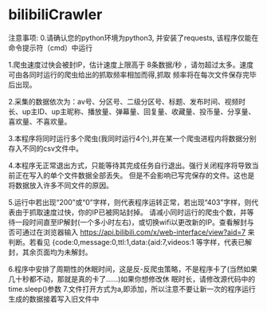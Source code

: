 # bilibiliCrawler
注意事项:
0.请确认您的python环境为python3, 并安装了requests, 该程序仅能在命令提示符（cmd）中运行

1.爬虫速度过快会被封IP，估计速度上限高于 8条数据/秒 ，请勿超过太多。速度可由各同时运行的爬虫给出的抓取频率相加而得,抓取 频率将在每次文件保存完毕后出现。

2.采集的数据依次为：av号、分区号、二级分区号、标题、发布时间、视频时长、up主ID、up主昵称、播放量、弹幕量、回复量、收藏量、投币量、分享量、喜欢量、不喜欢量。

3.本程序将同时运行多个爬虫(我同时运行4个),并在某一个爬虫进程内将数据分别存入不同的csv文件中。

4.本程序无正常退出方式，只能等待其完成任务自行退出。强行关闭程序将导致当前正在写入的单个文件数据全部丢失。
但是不会影响已写完保存的文件。这也是将数据放入许多不同文件的原因。

5.运行中若出现“200”或“0”字样，则代表程序运转正常，若出现“403”字样，则代表由于抓取速度过快，你的IP已被网站封掉。
请减小同时运行的爬虫个数，并等待一段时间直至IP解封(一个多小时左右)，或切换wifi以更改新的IP。查看解封与否可通过在浏览器输入   https://api.bilibili.com/x/web-interface/view?aid=7  来判断。若看见   {code:0,message:0,ttl:1,data:{aid:7,videos:1    等字样，代表已解封，其余页面均为未解封。

6.程序中安排了周期性的休眠时间，这是反-反爬虫策略，不是程序卡了(当然如果几十秒都不动，那就是真的卡了……)如果你想修改休 眠时长，请修改源代码中的time.sleep()参数
7.文件打开方式为a,即添加，所以注意不要让新一次的程序运行生成的数据接着写入旧文件中
